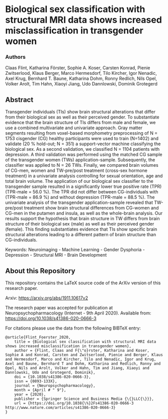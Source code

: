 Biological sex classification with structural MRI data shows increased misclassification in transgender women
=============================================================================================================
### Authors
Claas Flint, Katharina Förster, Sophie A. Koser, Carsten Konrad, Pienie Zwitserlood, Klaus Berger, Marco Hermesdorf, Tilo Kircher, Igor Nenadic, Axel Krug, Bernhard T. Baune, Katharina Dohm, Ronny Redlich, Nils Opel, Volker Arolt, Tim Hahn, Xiaoyi Jiang, Udo Dannlowski, Dominik Grotegerd 


Abstract
--------
Transgender individuals (TIs) show brain structural alterations that differ from their biological sex as well as their perceived gender. To substantiate evidence that the brain structure of TIs differs from male and female, we use a combined multivariate and univariate approach. Gray matter segments resulting from voxel-based morphometry preprocessing of N = 1753 cisgender (CG) healthy participants were used to train (N=1402) and validate (20 % hold-out; N = 351) a support-vector machine classifying the biological sex. As a second validation, we classified N = 1104 patients with depression. A third validation was performed using the matched CG sample of the transgender women (TWs) application-sample. Subsequently, the classifier was applied to N = 26 TWs. Finally, we compared brain volumes of CG-men, women and TW-pre/post treatment (cross-sex hormone treatment) in a univariate analysis controlling for sexual orientation, age and total brain volume. The application of our biological sex classifier to the transgender sample resulted in a significantly lower true positive rate (TPR) (TPR-male = 56.0 %). The TPR did not differ between CG-individuals with (TPR-male = 86.9 %) and without depression (TPR-male = 88.5 %). The univariate analysis of the transgender application-sample revealed that TW-pre/post treatment show brain structural differences from CG-women and CG-men in the putamen and insula, as well as the whole-brain analysis. Our results support the hypothesis that brain structure in TW differs from brain structure of their biological sex (male) as well as their perceived gender (female). This finding substantiates evidence that TIs show specific brain structural alterations leading to a different pattern of brain structure than CG-individuals.

Keywords: Neuroimaging - Machine Learning - Gender Dysphoria - Depression - Structural MRI - Brain Development


## About this Repository
This repository contains the LaTeX source code of the ArXiv version of this research paper.

Arxiv: https://arxiv.org/abs/1911.10617v2

The research paper was accepted for publication at Neuropsychopharmacology (Internet - 9th April 2020). Available from: https://doi.org/10.1038/s41386-020-0666-3

For citations please use the data from the following BIBTeX entry:
```
@article{Flint_Foerster_2020,
    title = {Biological sex classification with structural MRI data shows increased misclassification in transgender women},
    author = {Flint, Claas and F{\"o}rster, Katharina and Koser, Sophie A and Konrad, Carsten and Zwitserlood, Pienie and Berger, Klaus and Hermesdorf, Marco and Kircher, Tilo and Nenadic, Igor and Krug, Axel and Baune, Bernhard T and Dohm, Katharina and Redlich, Ronny and Opel, Nils and Arolt, Volker and Hahn, Tim and Jiang, Xiaoyi and Dannlowski, Udo and Grotegerd, Dominik},
    doi = {10.1038/s41386-020-0666-3},
    issn = {0893-133X},
    journal = {Neuropsychopharmacology},
    month = {April # " 9"},
    year = {2020},
    publisher = {Springer Science and Business Media {\{}LLC{\}}},
    url = {https://doi.org/10.1038{\%}2Fs41386-020-0666-3 http://www.nature.com/articles/s41386-020-0666-3}
}

```


